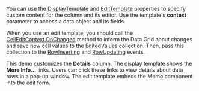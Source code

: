 You can use the [DisplayTemplate](https://docs.devexpress.com/Blazor/DevExpress.Blazor.DxDataGridColumn.DisplayTemplate) and [EditTemplate](https://docs.devexpress.com/Blazor/DevExpress.Blazor.DxDataGridColumn.EditTemplate) properties to specify custom content for the column and its editor. Use the template's **context** parameter to access a data object and its fields.

When you use an edit template, you should call the [CellEditContext.OnChanged](https://docs.devexpress.com/Blazor/DevExpress.Blazor.CellEditContext.OnChanged.overloads) method to inform the Data Grid about changes and save new cell values to the [EditedValues](https://docs.devexpress.com/Blazor/DevExpress.Blazor.CellEditContext.EditedValues) collection. Then, pass this collection to the [RowInserting](https://docs.devexpress.com/Blazor/DevExpress.Blazor.DxDataGrid-1.RowInserting) and [RowUpdating](https://docs.devexpress.com/Blazor/DevExpress.Blazor.DxDataGrid-1.RowUpdating) events.

This demo customizes the **Details** column. The display template shows the **More Info...** links. Users can click these links to view details about data rows in a pop-up window. The edit template embeds the Memo component into the edit form.
